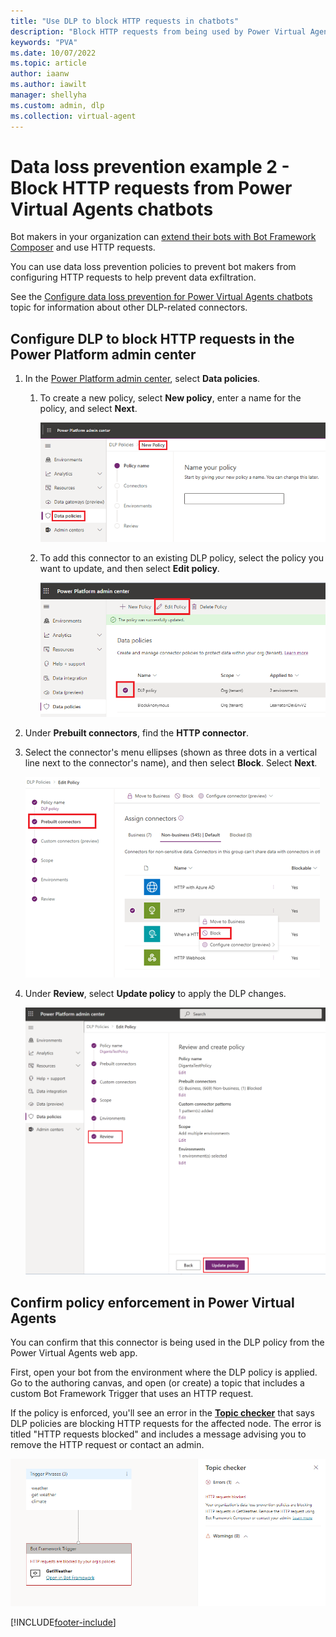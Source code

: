 ```yaml
---
title: "Use DLP to block HTTP requests in chatbots"
description: "Block HTTP requests from being used by Power Virtual Agents chatbots."
keywords: "PVA"
ms.date: 10/07/2022
ms.topic: article
author: iaanw
ms.author: iawilt
manager: shellyha
ms.custom: admin, dlp
ms.collection: virtual-agent
---
```




# Data loss prevention example 2 - Block HTTP requests from Power Virtual Agents chatbots

Bot makers in your organization can [extend their bots with Bot Framework Composer](../advanced-bot-framework-composer.md) and use HTTP requests.

You can use data loss prevention policies to prevent bot makers from configuring HTTP requests to help prevent data exfiltration.

See the [Configure data loss prevention for Power Virtual Agents chatbots](admin-data-loss-prevention.md) topic for information about other DLP-related connectors.

## Configure DLP to block HTTP requests in the Power Platform admin center

1. In the [Power Platform admin center](https://admin.powerplatform.microsoft.com/), select **Data policies**.

    1. To create a new policy, select **New policy**, enter a name for the policy, and select **Next**.

        ![Screenshot of the Power Platform admin center  open to the Data policies  New Policy section.](media/admin-data-loss-prevention/image3.png)

    1. To add this connector to an existing DLP policy, select the policy you want to update, and then select **Edit policy**.

        ![Screenshot of the Power Platform admin center  open to the Data policies section  with an existing policy and the Edit Policy button highlighted.](media/admin-data-loss-prevention/image4.png)

1. Under **Prebuilt connectors**, find the **HTTP connector**.

1. Select the connector's menu ellipses (shown as three dots in a vertical line next to the connector's name), and then select **Block**. Select **Next**.

    ![Screenshot of the Power Platform admin center  showing the contextual menu for a connector available from the menu icon.](media/admin-data-loss-prevention/image5.png)

1. Under **Review**, select **Update policy** to apply the DLP changes.

    ![Screenshot of the review screen when creating a DLP policy ](media/admin-data-loss-prevention/image6.png)

## Confirm policy enforcement in Power Virtual Agents

You can confirm that this connector is being used in the DLP policy from the Power Virtual Agents web app.

First, open your bot from the environment where the DLP policy is applied. Go to the authoring canvas, and open (or create) a topic that includes a custom Bot Framework Trigger that uses an HTTP request.

If the policy is enforced, you'll see an error in the [**Topic checker**](authoring-topic-management.md) that says DLP policies are blocking HTTP requests for the affected node. The error is titled "HTTP requests blocked" and includes a message advising you to remove the HTTP request or contact an admin.

![Screenshot of the Topic checker in Power Virtual Agents with an error message saying HTTP requests are blocked.](media/admin-data-loss-prevention/image9.png)

[!INCLUDE[footer-include](includes/footer-banner.md)]
